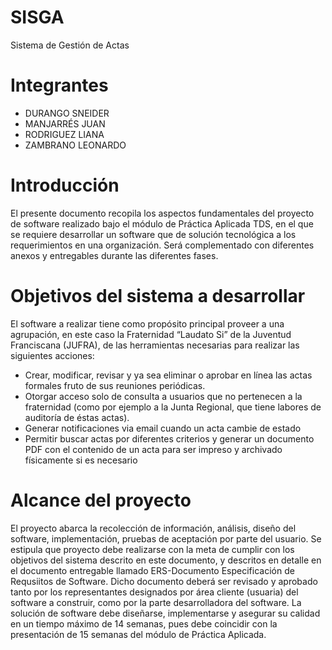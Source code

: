 # SISGA
Sistema de Gestión de Actas

# Integrantes
- DURANGO SNEIDER
- MANJARRÉS JUAN
- RODRIGUEZ LIANA
- ZAMBRANO LEONARDO

# Introducción
El presente documento recopila los aspectos fundamentales del proyecto de software realizado bajo el módulo de Práctica Aplicada TDS, en el que se requiere desarrollar un software que de solución tecnológica a los requerimientos en una organización. Será complementado con diferentes anexos y entregables durante las diferentes fases.

# Objetivos del sistema a desarrollar
El software a realizar tiene como propósito principal proveer a una agrupación, en este caso la Fraternidad “Laudato Si” de la Juventud Franciscana (JUFRA), de las herramientas necesarias para realizar las siguientes acciones:
-	Crear, modificar, revisar y ya sea eliminar o aprobar en línea las actas formales fruto de sus reuniones periódicas. 
-	Otorgar acceso solo de consulta a usuarios que no pertenecen a la fraternidad (como por ejemplo a la Junta Regional, que tiene labores de auditoría de éstas actas). 
-	Generar notificaciones via email cuando un acta cambie de estado
-	Permitir buscar actas por diferentes criterios y generar un documento PDF con el contenido de un acta para ser impreso y archivado físicamente si es necesario

# Alcance del proyecto
El proyecto abarca la recolección de información, análisis, diseño del software, implementación, pruebas de aceptación por parte del usuario. Se estipula que proyecto debe realizarse con la meta de cumplir con los objetivos del sistema descrito en este documento, y descritos en detalle en el documento entregable llamado ERS-Documento Especificación de Requsiitos de Software. Dicho documento deberá ser revisado y aprobado tanto por los representantes designados por área cliente (usuaria) del software a construir, como por la parte desarrolladora del software. 
La solución de software debe diseñarse, implementarse y asegurar su calidad en un tiempo máximo de 14 semanas, pues debe coincidir con la presentación de 15 semanas del módulo de Práctica Aplicada.



